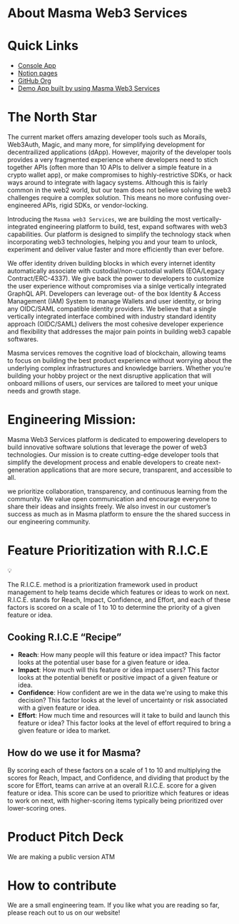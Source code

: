 # About Masma Web3 Services

# Quick Links
* [Console App](https://masma.link/app/console/dashboard)
* [Notion pages](https://www.notion.so/Masma-Web-Services-cb017aeef4d84c19ad2679acb6d1f6d6?pvs=4)
* [GitHub Org](https://github.com/Masma-Link)
* [Demo App built by using Masma Web3 Services](https://masma.vercel.app)

# The North Star

The current market offers amazing developer tools such as Morails, Web3Auth, Magic, and many more, for simplifying development for decentrailized applications (dApp). However, majority of the developer tools provides a very fragmented experience where developers need to stich together APIs (often more than 10 APIs to deliver a simple feature in a crypto wallet app), or make compromises to highly-restrictive SDKs, or hack ways around to integrate with lagacy systems. Although this is fairly common in the web2 world, but our team does not believe solving the web3 challenges require a complex solution. This means no more confusing over-engineered APIs, rigid SDKs, or vendor-locking. 

Introducing the `Masma web3 Services`, we are building the most vertically-integrated engineering platform to build, test, expand softwares with web3 capabilities. Our platform is designed to simplify the technology stack when incorporating web3 technologies, helping you and your team to unlock, experiment and deliver value faster and more efficiently than ever before.

We offer identity driven building blocks in which every internet identity automatically associate with custodial/non-custodial wallets (EOA/Legacy Contract/ERC-4337). We give back the power to developers to customize the user experience without compromises via a sinlge vertically integrated GraphQL API. Developers can leverage out- of the box Identity & Access Management (IAM) System to manage Wallets and user identity, or bring any OIDC/SAML compatible identity providers. We believe that a single vertically integrated interface combined with industry standard identity approach (OIDC/SAML) delivers the most cohesive developer experience and flexibility that addresses the major pain points in building web3 capable softwares. 

Masma services removes the cognitive load of blockchain, allowing teams to focus on building the best product experience without worrying about the underlying complex infrastructures and knowledge barriers. Whether you’re building your hobby project or the next disruptive application that will onboard millions of users, our services are tailored to meet your unique needs and growth stage.

# Engineering Mission:

Masma Web3 Services platform is dedicated to empowering developers to build innovative software solutions that leverage the power of web3 technologies. Our mission is to create cutting-edge developer tools that simplify the development process and enable developers to create next-generation applications that are more secure, transparent, and accessible to all.

we prioritize collaboration, transparency, and continuous learning from the community. We value open communication and encourage everyone to share their ideas and insights freely. We also invest in our customer’s success as much as in Masma platform to ensure the the shared success in our engineering community.

# Feature Prioritization with R.I.C.E

<aside>
💡

The R.I.C.E. method is a prioritization framework used in product management to help teams decide which features or ideas to work on next. R.I.C.E. stands for Reach, Impact, Confidence, and Effort, and each of these factors is scored on a scale of 1 to 10 to determine the priority of a given feature or idea.

</aside>

## Cooking R.I.C.E “Recipe”

- **Reach**: How many people will this feature or idea impact? This factor looks at the potential user base for a given feature or idea.
- **Impact**: How much will this feature or idea impact users? This factor looks at the potential benefit or positive impact of a given feature or idea.
- **Confidence**: How confident are we in the data we're using to make this decision? This factor looks at the level of uncertainty or risk associated with a given feature or idea.
- **Effort**: How much time and resources will it take to build and launch this feature or idea? This factor looks at the level of effort required to bring a given feature or idea to market.

## How do we use it for Masma?

By scoring each of these factors on a scale of 1 to 10 and multiplying the scores for Reach, Impact, and Confidence, and dividing that product by the score for Effort, teams can arrive at an overall R.I.C.E. score for a given feature or idea. This score can be used to prioritize which features or ideas to work on next, with higher-scoring items typically being prioritized over lower-scoring ones.

# Product Pitch Deck
We are making a public version ATM
# How to contribute
We are a small engineering team. If you like what you are reading so far, please reach out to us on our website! 
